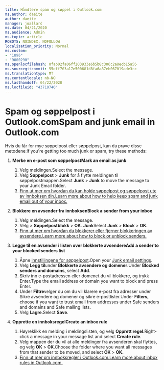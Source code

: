 ```yaml
---
title: Håndtere spam og søppel i Outlook.com
ms.author: daeite
author: daeite
manager: joallard
ms.date: 04/21/2020
ms.audience: Admin
ms.topic: article
ROBOTS: NOINDEX, NOFOLLOW
localization_priority: Normal
ms.custom:
- "1896"
- "9000290"
ms.openlocfilehash: 0fab02fa06ff203933e6b5b8c306c2a8ecb15a56
ms.sourcegitcommit: 55eff703a17e500681d8fa6a87eb067019ade3cc
ms.translationtype: MT
ms.contentlocale: nb-NO
ms.lasthandoff: 04/22/2020
ms.locfileid: "43710740"
---
```

# <a name="spam-and-junk-email-in-outlookcom"></a><span data-ttu-id="71c42-102">Spam og søppelpost i Outlook.com</span><span class="sxs-lookup"><span data-stu-id="71c42-102">Spam and junk email in Outlook.com</span></span>

<span data-ttu-id="71c42-103">Hvis du får for mye søppelpost eller søppelpost, kan du prøve disse metodene:</span><span class="sxs-lookup"><span data-stu-id="71c42-103">If you're getting too much junk or spam, try these methods:</span></span>

1. <span data-ttu-id="71c42-104">**Merke en e-post som søppelpost**</span><span class="sxs-lookup"><span data-stu-id="71c42-104">**Mark an email as junk**</span></span>
    1. <span data-ttu-id="71c42-105">Velg meldingen.</span><span class="sxs-lookup"><span data-stu-id="71c42-105">Select the message.</span></span>
    1. <span data-ttu-id="71c42-106">Velg **Søppelpost** > **Junk** for å flytte meldingen til søppelpostmappen.</span><span class="sxs-lookup"><span data-stu-id="71c42-106">Select **Junk** > **Junk** to move the message to your Junk Email folder.</span></span>
    1. [<span data-ttu-id="71c42-107">Finn ut mer om hvordan du kan holde søppelpost og søppelpost ute av innboksen din.</span><span class="sxs-lookup"><span data-stu-id="71c42-107">Learn more about how to help keep spam and junk email out of your inbox.</span></span>](https://support.office.com/article/a3ece97b-82f8-4a5e-9ac3-e92fa6427ae4?wt.mc_id=Office_Outlook_com_Alchemy)

1. <span data-ttu-id="71c42-108">**Blokkere en avsender fra innboksen**</span><span class="sxs-lookup"><span data-stu-id="71c42-108">**Block a sender from your inbox**</span></span>
    1. <span data-ttu-id="71c42-109">Velg meldingen.</span><span class="sxs-lookup"><span data-stu-id="71c42-109">Select the message.</span></span>
    1. <span data-ttu-id="71c42-110">Velg > **Søppelpostblokk** > **OK**. **Junk**</span><span class="sxs-lookup"><span data-stu-id="71c42-110">Select **Junk** > **Block** > **OK**.</span></span>
    1. [<span data-ttu-id="71c42-111">Finn ut mer om hvordan du blokkerer eller fjerner blokkeringen av avsendere.</span><span class="sxs-lookup"><span data-stu-id="71c42-111">Learn more about how to block or unblock senders.</span></span>](https://support.office.com/article/afba1c94-77bb-4f50-8b85-057cf52f4d5e?wt.mc_id=Office_Outlook_com_Alchemy)

1. <span data-ttu-id="71c42-112">**Legge til en avsender i listen over blokkerte avsendere**</span><span class="sxs-lookup"><span data-stu-id="71c42-112">**Add a sender to your blocked senders list**</span></span>
    1. <span data-ttu-id="71c42-113">Åpne [innstillingene for søppelpost](https://outlook.live.com/mail/options/mail/junkEmail/blockedSendersAndDomainsV2).</span><span class="sxs-lookup"><span data-stu-id="71c42-113">Open your [Junk email settings](https://outlook.live.com/mail/options/mail/junkEmail/blockedSendersAndDomainsV2).</span></span>
    1. <span data-ttu-id="71c42-114">Velg **Legg til**under **Blokkerte avsendere og domener**.</span><span class="sxs-lookup"><span data-stu-id="71c42-114">Under **Blocked senders and domains**, select **Add**.</span></span>
    1. <span data-ttu-id="71c42-115">Skriv inn e-postadressen eller domenet du vil blokkere, og trykk Enter.</span><span class="sxs-lookup"><span data-stu-id="71c42-115">Type the email address or domain you want to block and press Enter.</span></span>
    1. <span data-ttu-id="71c42-116">Under **Filtre**velger du om du vil klarere e-post fra adresser under Sikre avsendere og domener og sikre e-postlister.</span><span class="sxs-lookup"><span data-stu-id="71c42-116">Under **Filters**, choose if you want to trust email from addresses under Safe senders and domains and Safe mailing lists.</span></span>
    1. <span data-ttu-id="71c42-117">Velg **Lagre**.</span><span class="sxs-lookup"><span data-stu-id="71c42-117">Select **Save**.</span></span>

1. <span data-ttu-id="71c42-118">**Opprette en innboksregel**</span><span class="sxs-lookup"><span data-stu-id="71c42-118">**Create an inbox rule**</span></span>
    1. <span data-ttu-id="71c42-119">Høyreklikk en melding i meldingslisten, og velg **Opprett regel**.</span><span class="sxs-lookup"><span data-stu-id="71c42-119">Right-click a message in your message list and select **Create rule**.</span></span>
    1. <span data-ttu-id="71c42-120">Velg mappen der du vil at alle meldinger fra avsenderen skal flyttes, og velg **OK** > **OK**.</span><span class="sxs-lookup"><span data-stu-id="71c42-120">Choose the folder where you want all messages from that sender to be moved, and select **OK** > **OK**.</span></span>
    1. [<span data-ttu-id="71c42-121">Finn ut mer om innboksregler i Outlook.com.</span><span class="sxs-lookup"><span data-stu-id="71c42-121">Learn more about inbox rules in Outlook.com.</span></span>](https://support.office.com/article/4b094371-a5d7-49bd-8b1b-4e4896a7cc5d?wt.mc_id=Office_Outlook_com_Alchemy)